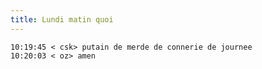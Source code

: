 ```yaml
---
title: Lundi matin quoi
---
```



    10:19:45 < csk> putain de merde de connerie de journee  
    10:20:03 < oz> amen

